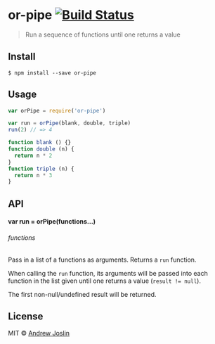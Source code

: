 # or-pipe [![Build Status](https://travis-ci.org/ajoslin/or-pipe.svg?branch=master)](https://travis-ci.org/ajoslin/or-pipe)

> Run a sequence of functions until one returns a value

## Install

```
$ npm install --save or-pipe
```

## Usage

```js
var orPipe = require('or-pipe')

var run = orPipe(blank, double, triple)
run(2) // => 4

function blank () {}
function double (n) {
  return n * 2
}
function triple (n) {
  return n * 3
}
```

## API

#### var run = orPipe(functions...)

###### functions

Pass in a list of a functions as arguments. Returns a `run` function.

When calling the `run` function, its arguments will be passed into each function in the list given until one returns a value (`result != null`).

The first non-null/undefined result will be returned.

## License

MIT © [Andrew Joslin](http://ajoslin.com)
